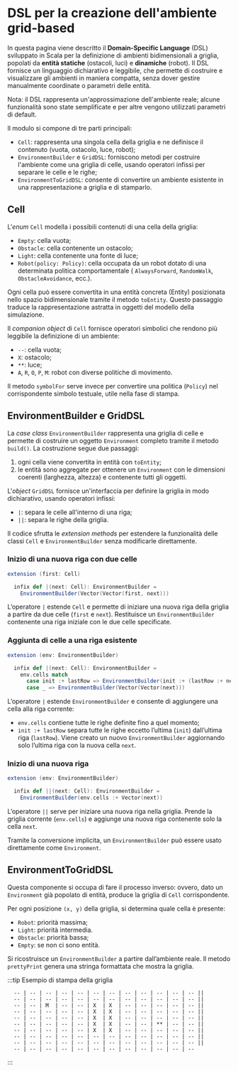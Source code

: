 # DSL per la creazione dell'ambiente grid-based

In questa pagina viene descritto il **Domain-Specific Language** (DSL) sviluppato in Scala per la definizione di
ambienti
bidimensionali a griglia, popolati da **entità statiche** (ostacoli, luci) e **dinamiche** (robot).
Il DSL fornisce un linguaggio dichiarativo e leggibile, che permette di costruire e visualizzare gli ambienti in maniera
compatta, senza dover gestire manualmente coordinate o parametri delle entità.

Nota: il DSL rappresenta un'approssimazione dell'ambiente reale; alcune funzionalità sono state semplificate e per altre
vengono utilizzati parametri di default.

Il modulo si compone di tre parti principali:

- `Cell`: rappresenta una singola cella della griglia e ne definisce il contenuto (vuota, ostacolo, luce, robot);
- `EnvironmentBuilder` e `GridDSL`: forniscono metodi per costruire l'ambiente come una griglia di celle, usando
  operatori infissi per separare le celle e le righe;
- `EnvironmentToGridDSL`: consente di convertire un ambiente esistente in una rappresentazione a griglia e di stamparlo.

## Cell

L'_enum_ `Cell` modella i possibili contenuti di una cella della griglia:

- `Empty`: cella vuota;
- `Obstacle`: cella contenente un ostacolo;
- `Light`: cella contenente una fonte di luce;
- `Robot(policy: Policy)`: cella occupata da un robot dotato di una determinata politica comportamentale (
  `AlwaysForward`,
  `RandomWalk`, `ObstacleAvoidance`, ecc.).

Ogni cella può essere convertita in una entità concreta (Entity) posizionata nello spazio bidimensionale tramite il
metodo
`toEntity`. Questo passaggio traduce la rappresentazione astratta in oggetti del modello della simulazione.

Il _companion object_ di `Cell` fornisce operatori simbolici che rendono più leggibile la definizione di un ambiente:

- `--`: cella vuota;
- `X`: ostacolo;
- `**`: luce;
- `A`, `R`, `O`, `P`, `M`: robot con diverse politiche di movimento.

Il metodo `symbolFor` serve invece per convertire una politica (`Policy`) nel corrispondente simbolo testuale, utile
nella fase di stampa.

## EnvironmentBuilder e GridDSL

La _case class_ `EnvironmentBuilder` rappresenta una griglia di celle e permette di costruire un oggetto `Environment`
completo tramite il metodo `build()`.
La costruzione segue due passaggi:

1. ogni cella viene convertita in entità con `toEntity`;
2. le entità sono aggregate per ottenere un `Environment` con le dimensioni coerenti (larghezza, altezza)
   e contenente tutti gli oggetti.

L'_object_ `GridDSL` fornisce un'interfaccia per definire la griglia in modo dichiarativo, usando operatori infissi:

- `|`: separa le celle all'interno di una riga;
- `||`: separa le righe della griglia.

Il codice sfrutta le _extension methods_ per estendere la funzionalità delle classi `Cell` e `EnvironmentBuilder` senza
modificarle direttamente.

### Inizio di una nuova riga con due celle

```scala
extension (first: Cell)

  infix def |(next: Cell): EnvironmentBuilder =
    EnvironmentBuilder(Vector(Vector(first, next)))
```

L’operatore `|` estende `Cell` e permette di iniziare una nuova riga della griglia a partire da due celle (`first` e
`next`).
Restituisce un `EnvironmentBuilder` contenente una riga iniziale con le due celle specificate.

### Aggiunta di celle a una riga esistente

```scala
extension (env: EnvironmentBuilder)

  infix def |(next: Cell): EnvironmentBuilder =
    env.cells match
      case init :+ lastRow => EnvironmentBuilder(init :+ (lastRow :+ next))
      case _ => EnvironmentBuilder(Vector(Vector(next)))
```

L’operatore `|` estende `EnvironmentBuilder` e consente di aggiungere una cella alla riga corrente:

- `env.cells` contiene tutte le righe definite fino a quel momento;
- `init :+ lastRow` separa tutte le righe eccetto l’ultima (`init`) dall’ultima riga (`lastRow`).
  Viene creato un nuovo `EnvironmentBuilder` aggiornando solo l’ultima riga con la nuova cella `next`.

### Inizio di una nuova riga

```scala
extension (env: EnvironmentBuilder)

  infix def ||(next: Cell): EnvironmentBuilder =
    EnvironmentBuilder(env.cells :+ Vector(next))
```

L’operatore `||` serve per iniziare una nuova riga nella griglia.
Prende la griglia corrente (`env.cells`) e aggiunge una nuova riga contenente solo la cella `next`.

Tramite la conversione implicita, un `EnvironmentBuilder` può essere usato direttamente come `Environment`.

## EnvironmentToGridDSL

Questa componente si occupa di fare il processo inverso: ovvero, dato un `Environment` già popolato di entità, produce la griglia di `Cell` corrispondente.

Per ogni posizione `(x, y)` della griglia, si determina quale cella è presente:
- `Robot`: priorità massima;
- `Light`: priorità intermedia.
- `Obstacle`: priorità bassa;
- `Empty`: se non ci sono entità.

Si ricostruisce un `EnvironmentBuilder` a partire dall’ambiente reale.
Il metodo `prettyPrint` genera una stringa formattata che mostra la griglia.


:::tip Esempio di stampa della griglia

```text
  -- | -- | -- | -- | -- | -- | -- | -- | -- | -- | -- | -- ||
  -- | -- | -- | -- | -- | -- | -- | -- | -- | -- | -- | -- ||
  -- | -- | M  | -- | -- | X  | X  | -- | -- | -- | -- | -- ||
  -- | -- | -- | -- | -- | X  | X  | -- | -- | -- | -- | -- ||
  -- | -- | -- | -- | -- | X  | X  | -- | -- | -- | -- | -- ||
  -- | -- | -- | -- | -- | X  | X  | -- | -- | ** | -- | -- ||
  -- | -- | -- | -- | -- | X  | X  | -- | -- | -- | -- | -- ||
  -- | -- | -- | -- | -- | -- | -- | -- | -- | -- | -- | -- ||
  -- | -- | -- | -- | -- | -- | -- | -- | -- | -- | -- | -- ||
  -- | -- | -- | -- | -- | -- | -- | -- | -- | -- | -- | --
```
:::